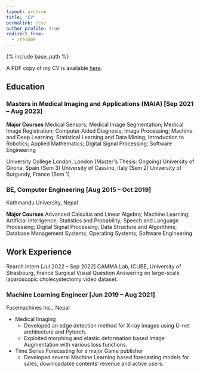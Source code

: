 ```yaml
---
layout: archive
title: "CV"
permalink: /cv/
author_profile: true
redirect_from:
  - /resume
---
```


{% include base_path %}

A PDF copy of my CV is available [here](/files/Resume_Manasi_Kattel.pdf).

## Education

### Masters in Medical Imaging and Applications (MAIA) [Sep 2021 – Aug 2023]

**Major Courses** Medical Sensors; Medical Image Segmentation; Medical Image Registration; Computer Aided Diagnosis; Image Processing; Machine and Deep Learning; Statistical Learning and Data
Mining; Introduction to Robotics; Applied Mathematics; Digital Signal Processing; Software Engineering

University College London, London (Master's Thesis: Ongoing)
University of Girona, Spain (Sem 3)
University of Cassino, Italy (Sem 2)
University of Burgundy, France (Sem 1)


### BE, Computer Engineering [Aug 2015 – Oct 2019]
Kathmandu University, Nepal

**Major Courses** Advanced Calculus and Linear Algebra; Machine Learning; Artificial Intelligence; Statistics and Probability; Speech and Language Processing; Digital Signal Processing; Data Structure and Algorithms; Database Management Systems; Operating Systems; Software Engineering

## Work Experience

Rearch Intern [Jul 2022 – Sep 2022]
CAMMA Lab, ICUBE, University of Strasbourg, France
Surgical Visual Question Answering on large-scale laparoscopic cholecystectomy video dataset.

### Machine Learning Engineer [Jun 2019 – Aug 2021]

Fusemachines Inc., Nepal
* Medical Imaging
  * Developed an edge detection method for X-ray images using U-net architecture and Pytorch.
  * Exploited morphing and elastic deformation based Image Augmentation with various loss functions.
* Time Series Forecasting for a major Game publisher
  * Developed several Machine Learning based forecasting models for sales, downloadable contents’ revenue and
active users.